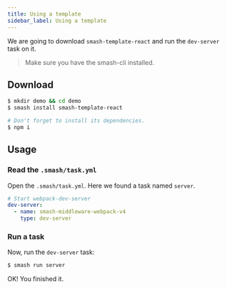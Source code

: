 ```yaml
---
title: Using a template
sidebar_label: Using a template
---
```


We are going to download `smash-template-react` and run the `dev-server` task on it.

> Make sure you have the smash-cli installed.

## Download

```bash
$ mkdir demo && cd demo
$ smash install smash-template-react

# Don't forget to install its dependencies.
$ npm i
```

## Usage

### Read the `.smash/task.yml`

Open the `.smash/task.yml`. Here we found a task named `server`.

```yaml
# Start webpack-dev-server
dev-server:
  - name: smash-middleware-webpack-v4
    type: dev-server
```

### Run a task

Now, run the `dev-server` task:

```bash
$ smash run server
```

OK! You finished it.
